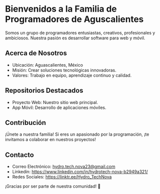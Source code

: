 # Bienvenidos a la Familia de Programadores de Aguscalientes

Somos un grupo de programadores entusiastas, creativos, profesionales y ambiciosos. Nuestra pasión es desarrollar software para web y móvil.

## Acerca de Nosotros

- Ubicación: Aguascalientes, México
- Misión: Crear soluciones tecnológicas innovadoras.
- Valores: Trabajo en equipo, aprendizaje continuo y calidad.

## Repositorios Destacados

- Proyecto Web: Nuestro sitio web principal.
- App Móvil: Desarrollo de aplicaciones móviles.

## Contribución

¡Únete a nuestra familia! Si eres un apasionado por la programación, ¡te invitamos a colaborar en nuestros proyectos!

## Contacto

- Correo Electrónico: hydro.tech.nova23@gmail.com
- Linkedin: https://www.linkedin.com/in/hydrotech-nova-b2949a321/
- Redes Sociales: https://linktr.ee/Hydro_TechNova

¡Gracias por ser parte de nuestra comunidad! 🚀
